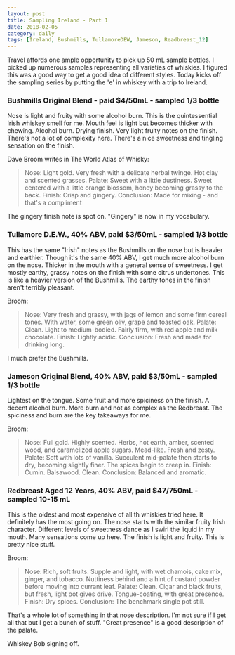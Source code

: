 ```yaml
---
layout: post
title: Sampling Ireland - Part 1
date: 2018-02-05
category: daily
tags: [Ireland, Bushmills, TullamoreDEW, Jameson, Readbreast_12]
---
```


Travel affords one ample opportunity to pick up 50 mL sample bottles. I picked up numerous samples representing all varieties of whiskies. I figured this was a good way to get a good idea of different styles. Today kicks off the sampling series by putting the 'e' in whiskey with a trip to Ireland.

### Bushmills Original Blend - paid $4/50mL - sampled 1/3 bottle

Nose is light and fruity with some alcohol burn. This is the quintessential Irish whiskey smell for me. Mouth feel is light but becomes thicker with chewing. Alcohol burn. Drying finish. Very light fruity notes on the finish. There's not a lot of complexity here. There's a nice sweetness and tingling sensation on the finish.

Dave Broom writes in The World Atlas of Whisky:

> Nose: Light gold. Very fresh with a delicate herbal twinge. Hot clay and scented grasses.
> Palate: Sweet with a little dustiness. Sweet centered with a little orange blossom, honey becoming grassy to the back.
> Finish: Crisp and gingery.
> Conclusion: Made for mixing - and that's a compliment

The gingery finish note is spot on. "Gingery" is now in my vocabulary.

### Tullamore D.E.W., 40% ABV, paid $3/50mL - sampled 1/3 bottle

This has the same "Irish" notes as the Bushmills on the nose but is heavier and earthier. Though it's the same 40% ABV, I get much more alcohol burn on the nose. Thicker in the mouth with a general sense of sweetness. I get mostly earthy, grassy notes on the finish with some citrus undertones. This is like a heavier version of the Bushmills. The earthy tones in the finish aren't terribly pleasant.

Broom:

> Nose: Very fresh and grassy, with jags of lemon and some firm cereal tones. With water, some green oliv, grape and toasted oak.
> Palate: Clean. Light to medium-bodied. Fairly firm, with red apple and milk chocolate.
> Finish: Lightly acidic.
> Conclusion: Fresh and made for drinking long.

I much prefer the Bushmills.

### Jameson Original Blend, 40% ABV, paid $3/50mL - sampled 1/3 bottle

Lightest on the tongue. Some fruit and more spiciness on the finish. A decent alcohol burn. More burn and not as complex as the Redbreast. The spiciness and burn are the key takeaways for me.

Broom:

> Nose: Full gold. Highly scented. Herbs, hot earth, amber, scented wood, and caramelized apple sugars. Mead-like. Fresh and zesty.
> Palate: Soft with lots of vanilla. Succulent mid-palate then starts to dry, becoming slightly finer. The spices begin to creep in.
> Finish: Cumin. Balsawood. Clean.
> Conclusion: Balanced and aromatic.


### Redbreast Aged 12 Years, 40% ABV, paid $47/750mL - sampled 10-15 mL

This is the oldest and most expensive of all th whiskies tried here. It definitely has the most going on. The nose starts with the similar fruity Irish character. Different levels of sweetness dance as I swirl the liquid in my mouth. Many sensations come up here. The finish is light and fruity. This is pretty nice stuff.

Broom:

> Nose: Rich, soft fruits. Supple and light, with wet chamois, cake mix, ginger, and tobacco. Nuttiness behind and a hint of custard powder before moving into currant leaf.
> Palate: Clean. Cigar and black fruits, but fresh, light pot gives drive. Tongue-coating, with great presence.
> Finish: Dry spices.
> Conclusion: The benchmark single pot still.

That's a whole lot of something in that nose description. I'm not sure if I get all that but I get a bunch of stuff. "Great presence" is a good description of the palate.

Whiskey Bob signing off.
